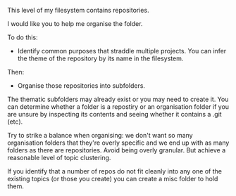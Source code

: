 This level of my filesystem contains repositories.

I would like you to help me organise the folder.

To do this:

- Identify common purposes that straddle multiple projects. You can infer the theme of the repository by its name in the filesystem.

Then:

- Organise those repositories into subfolders.

The thematic subfolders may already exist or you may need to create it. You can determine whether a folder is a repostiry or an organisation folder if you are unsure by inspecting its contents and seeing whether it contains a .git (etc).

Try to strike a balance when organising: we don't want so many organisation folders that they're overly specific and we end up with as many folders as there are repositories. Avoid being overly granular. But achieve a reasonable level of topic clustering.

If you identify that a number of repos do not fit  cleanly into any one of the existing topics (or those you create) you can create a misc folder to hold them.
